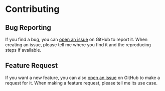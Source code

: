 # Contributing

## Bug Reporting

If you find a bug, you can [open an issue](https://github.com/huang2002/super-x/issues/new) on GitHub to report it. When creating an issue, please tell me where you find it and the reproducing steps if available.

## Feature Request

If you want a new feature, you can also [open an issue](https://github.com/huang2002/super-x/issues/new) on GitHub to make a request for it. When making a feature request, please tell me its use case.
